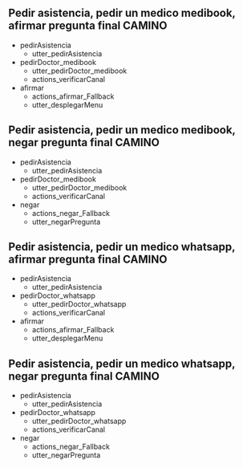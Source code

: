 ## Pedir asistencia, pedir un medico medibook, afirmar pregunta final CAMINO
* pedirAsistencia
  - utter_pedirAsistencia
* pedirDoctor_medibook
  - utter_pedirDoctor_medibook
  - actions_verificarCanal
* afirmar
  - actions_afirmar_Fallback
  - utter_desplegarMenu

## Pedir asistencia, pedir un medico medibook, negar pregunta final CAMINO
* pedirAsistencia
  - utter_pedirAsistencia
* pedirDoctor_medibook
  - utter_pedirDoctor_medibook
  - actions_verificarCanal
* negar
  - actions_negar_Fallback
  - utter_negarPregunta

## Pedir asistencia, pedir un medico whatsapp, afirmar pregunta final CAMINO
* pedirAsistencia
  - utter_pedirAsistencia
* pedirDoctor_whatsapp
  - utter_pedirDoctor_whatsapp
  - actions_verificarCanal
* afirmar
  - actions_afirmar_Fallback
  - utter_desplegarMenu

## Pedir asistencia, pedir un medico whatsapp, negar pregunta final CAMINO
* pedirAsistencia
  - utter_pedirAsistencia
* pedirDoctor_whatsapp
  - utter_pedirDoctor_whatsapp
  - actions_verificarCanal
* negar
  - actions_negar_Fallback
  - utter_negarPregunta
